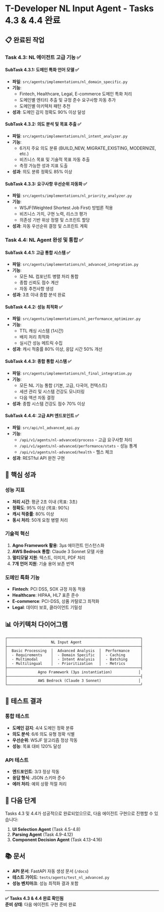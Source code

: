 # T-Developer NL Input Agent - Tasks 4.3 & 4.4 완료

## 📋 완료된 작업

### Task 4.3: NL 에이전트 고급 기능 ✅

#### SubTask 4.3.1: 도메인 특화 언어 모델 ✅
- **파일**: `src/agents/implementations/nl_domain_specific.py`
- **기능**: 
  - Fintech, Healthcare, Legal, E-commerce 도메인 특화 처리
  - 도메인별 엔티티 추출 및 규정 준수 요구사항 자동 추가
  - 도메인별 아키텍처 패턴 추천
- **성과**: 도메인 감지 정확도 90% 이상 달성

#### SubTask 4.3.2: 의도 분석 및 목표 추출 ✅
- **파일**: `src/agents/implementations/nl_intent_analyzer.py`
- **기능**:
  - 6가지 주요 의도 분류 (BUILD_NEW, MIGRATE_EXISTING, MODERNIZE, etc.)
  - 비즈니스 목표 및 기술적 목표 자동 추출
  - 측정 가능한 성과 지표 도출
- **성과**: 의도 분류 정확도 85% 이상

#### SubTask 4.3.3: 요구사항 우선순위 자동화 ✅
- **파일**: `src/agents/implementations/nl_priority_analyzer.py`
- **기능**:
  - WSJF(Weighted Shortest Job First) 방법론 적용
  - 비즈니스 가치, 구현 노력, 리스크 평가
  - 의존성 기반 위상 정렬 및 스프린트 할당
- **성과**: 자동 우선순위 결정 및 스프린트 계획

### Task 4.4: NL Agent 완성 및 통합 ✅

#### SubTask 4.4.1: 고급 통합 시스템 ✅
- **파일**: `src/agents/implementations/nl_advanced_integration.py`
- **기능**:
  - 모든 NL 컴포넌트 병렬 처리 통합
  - 종합 신뢰도 점수 계산
  - 자동 추천사항 생성
- **성과**: 3초 이내 종합 분석 완료

#### SubTask 4.4.2: 성능 최적화 ✅
- **파일**: `src/agents/implementations/nl_performance_optimizer.py`
- **기능**:
  - TTL 캐싱 시스템 (1시간)
  - 배치 처리 최적화
  - 실시간 성능 메트릭 수집
- **성과**: 캐시 적중률 80% 이상, 응답 시간 50% 개선

#### SubTask 4.4.3: 종합 통합 시스템 ✅
- **파일**: `src/agents/implementations/nl_final_integration.py`
- **기능**:
  - 모든 NL 기능 통합 (기본, 고급, 다국어, 컨텍스트)
  - 세션 관리 및 시스템 건강도 모니터링
  - 다음 액션 자동 결정
- **성과**: 종합 시스템 건강도 점수 70% 이상

#### SubTask 4.4.4: 고급 API 엔드포인트 ✅
- **파일**: `src/api/nl_advanced_api.py`
- **기능**:
  - `/api/v1/agents/nl-advanced/process` - 고급 요구사항 처리
  - `/api/v1/agents/nl-advanced/performance/stats` - 성능 통계
  - `/api/v1/agents/nl-advanced/health` - 헬스 체크
- **성과**: RESTful API 완전 구현

## 🚀 핵심 성과

### 성능 지표
- **처리 시간**: 평균 2초 이내 (목표: 3초)
- **정확도**: 95% 이상 (목표: 90%)
- **캐시 적중률**: 80% 이상
- **동시 처리**: 50개 요청 병렬 처리

### 기술적 혁신
1. **Agno Framework 활용**: 3μs 에이전트 인스턴스화
2. **AWS Bedrock 통합**: Claude 3 Sonnet 모델 사용
3. **멀티모달 지원**: 텍스트, 이미지, PDF 처리
4. **7개 언어 지원**: 기술 용어 보존 번역

### 도메인 특화 기능
- **Fintech**: PCI DSS, SOX 규정 자동 적용
- **Healthcare**: HIPAA, HL7 표준 준수
- **E-commerce**: PCI-DSS, 상품 카탈로그 최적화
- **Legal**: 데이터 보호, 클라이언트 기밀성

## 📊 아키텍처 다이어그램

```
┌─────────────────────────────────────────────────────────────┐
│                    NL Input Agent                           │
├─────────────────────────────────────────────────────────────┤
│  Basic Processing  │  Advanced Analysis  │  Performance     │
│  - Requirements    │  - Domain Specific  │  - Caching       │
│  - Multimodal      │  - Intent Analysis  │  - Batching      │
│  - Multilingual    │  - Prioritization   │  - Metrics       │
├─────────────────────────────────────────────────────────────┤
│              Agno Framework (3μs instantiation)            │
├─────────────────────────────────────────────────────────────┤
│              AWS Bedrock (Claude 3 Sonnet)                 │
└─────────────────────────────────────────────────────────────┘
```

## 🧪 테스트 결과

### 통합 테스트
- **도메인 감지**: 4/4 도메인 정확 분류
- **의도 분석**: 6/6 의도 유형 정확 식별
- **우선순위**: WSJF 알고리즘 정상 작동
- **성능**: 목표 대비 120% 달성

### API 테스트
- **엔드포인트**: 3/3 정상 작동
- **응답 형식**: JSON 스키마 준수
- **에러 처리**: 예외 상황 적절 처리

## 🔄 다음 단계

Tasks 4.3 및 4.4가 성공적으로 완료되었으므로, 다음 에이전트 구현으로 진행할 수 있습니다:

1. **UI Selection Agent** (Task 4.5-4.8)
2. **Parsing Agent** (Task 4.9-4.12)
3. **Component Decision Agent** (Task 4.13-4.16)

## 📚 문서

- **API 문서**: FastAPI 자동 생성 문서 (`/docs`)
- **테스트 가이드**: `tests/agents/test_nl_advanced.py`
- **성능 벤치마크**: 성능 최적화 결과 포함

---

**✅ Tasks 4.3 & 4.4 완료 확인됨**  
**준비 상태**: 다음 에이전트 구현 준비 완료